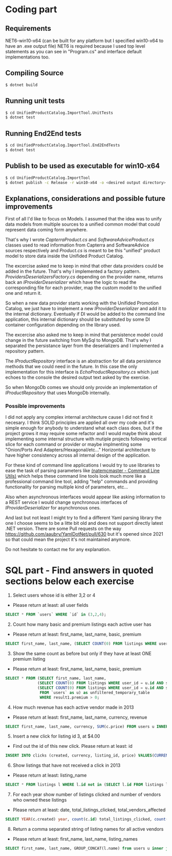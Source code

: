 # **Coding part**

## Requirements

NET6-win10-x64 (can be built for any platform but I specified win10-x64 to have an .exe output file)
NET6 is required because I used top level statements as you can see in "Program.cs" and interface default implementations too.

## Compiling Source

~~~bash
$ dotnet build 
~~~

## Running unit tests

~~~bash
$ cd UnifiedProductCatalog.ImportTool.UnitTests 
$ dotnet test
~~~

## Running End2End tests

~~~bash
$ cd UnifiedProductCatalog.ImportTool.End2EndTests 
$ dotnet test
~~~

## Publish to be used as executable for win10-x64

~~~bash
$ cd UnifiedProductCatalog.ImportTool 
$ dotnet publish -c Release -r win10-x64 -o <desired output directory>
~~~

## Explanations, considerations and possible future improvements

First of all I'd like to focus on Models.
I assumed that the idea was to unify data models from multiple sources to a unified common model that could represent data coming form anywhere. 

That's why I wrote *CapterraProduct.cs* and *SoftwareAdviceProduct.cs* classes used to read information from Capterra and SoftwareAdvice sources respectively and *Product.cs* is meant to be this "unified" product model to store data inside the Unifided Product Catalog.

The excercise asked me to keep in mind that other data providers could be added in the future. That's why I implemented a factory pattern. *ProvidersDeserializersFactory.cs* depending on the provider name, returns back an *IProviderDeserializer* which have the logic to read the corresponding file for each provider, map the custom model to the unified one and return it.

So when a new data provider starts working with the Unifided Promotion Catalog, we just have to implement a new *IProviderDeserializer* and add it to the internal dictionary. Eventually if DI would be added to the command line application, this internal dictionary should be substituted by some DI container configuration depending on the library used.

The excercise also asked me to keep in mind that persistence model could change in the future switching from MySql to MongoDB. That's why I separated the persistance layer from the deserializers and I implemented a repository pattern. 

The *IProductRepository* interface is an abstraction for all data persistence methods that we could need in the future. In this case the only implementation for this interface is *EchoProductRepository.cs* which just echoes to the console the desired output text asked by the exercise.

So when MongoDb comes we should only provide an implementation of *IProductRepository* that uses MongoDb internally.

### **Possible improvements**

I did not apply any complex internal architecture cause  I did not find it necesary. I think SOLID principles are applied all over my code and it's simple enough for anybody to understand what each class does, but if the project grows it may require some refactor and I would maybe think about implementing some internal structure with mutiple projects following vertical slice for each command or provider or maybe implmenting some "Onion/Ports And Adapters/Hexagonal/etc..." Horizontal architecture to have higher consistency across all internal design of the application.

For these kind of command line applications I would try to use libraries to ease the task of parsing parameters like [(natemcmaster - Command Line Utils)](https://github.com/natemcmaster/CommandLineUtils) which helps these command line tools look much more like a professional command line tool, adding "help" commands and providing functionality for parsing multiple kind of parameters, etc...

Also when asynchronous interfaces would appear like asking information to a REST service I would change synchronous interfaces of *IProviderDeserializer* for asynchronous ones.

And last but not least I might try to find a different Yaml parsing library the one I choose seems to be a litte bit old and does not support directly latest .NET version. There are some Pull requests on the way https://github.com/aaubry/YamlDotNet/pull/630 but it's opened since 2021 so that could mean the project it's not maintained anymore.

Do not hesitate to contact me for any explanation.

# **SQL part - Find answers in quoted sections below each exercise**

1. Select users whose id is either 3,2 or 4
- Please return at least: all user fields

~~~sql
SELECT * FROM `users` WHERE `id` in (3,2,4);
~~~

2. Count how many basic and premium listings each active user has
- Please return at least: first_name, last_name, basic, premium
~~~sql
SELECT first_name, last_name, (SELECT COUNT(0) FROM listings WHERE user_id = u.id AND status = 2) as basic, (SELECT COUNT(0) FROM listings WHERE user_id = u.id AND status = 3) as permium FROM `users` as u;
~~~
3. Show the same count as before but only if they have at least ONE premium listing
- Please return at least: first_name, last_name, basic, premium
~~~sql
SELECT * FROM (SELECT first_name, last_name, 
              (SELECT COUNT(0) FROM listings WHERE user_id = u.id AND status = 2) as basic, 
              (SELECT COUNT(0) FROM listings WHERE user_id = u.id AND status = 3) as premium 
               FROM `users` as u) as unfiltered_temporary_table
               WHERE result1.premium > 0;
~~~
4. How much revenue has each active vendor made in 2013
- Please return at least: first_name, last_name, currency, revenue
~~~sql
SELECT first_name, last_name, currency, SUM(c.price) FROM users u INNER JOIN listings l ON u.id = l.user_id INNER JOIN clicks c ON l.id = c.listing_id GROUP BY u.first_name, u.last_name, c.currency;
~~~
5. Insert a new click for listing id 3, at $4.00
- Find out the id of this new click. Please return at least: id
~~~sql
INSERT INTO clicks (created, currency, listing_id, price) VALUES(CURRENT_DATE(), 'USD', 3, 4.00);
~~~
6. Show listings that have not received a click in 2013
- Please return at least: listing_name
~~~sql
SELECT * FROM listings l WHERE l.id not in (SELECT l.id FROM listings l inner join clicks c on l.id = c.listing_id WHERE YEAR(c.created) = 2013);
~~~
7. For each year show number of listings clicked and number of vendors who owned these listings
- Please return at least: date, total_listings_clicked, total_vendors_affected
~~~sql
SELECT YEAR(c.created) year, count(c.id) total_listings_clicked, count(distinct l.id) total_vendros_affected FROM users u inner join listings l on u.id = l.user_id inner join clicks c on l.id = c.listing_id GROUP BY year;
~~~
8. Return a comma separated string of listing names for all active vendors
- Please return at least: first_name, last_name, listing_names
~~~sql
SELECT first_name, last_name, GROUP_CONCAT(l.name) from users u inner join listings l on u.id = l.user_id GROUP BY first_name, last_name;
~~~
